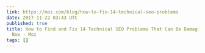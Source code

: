 ```yaml
---
link: https://moz.com/blog/how-to-fix-14-technical-seo-problems
date: 2017-11-22 03:43 UTC
published: true
title: How to Find and Fix 14 Technical SEO Problems That Can Be Damaging Your Site
  Now - Moz
tags: []
---
```



